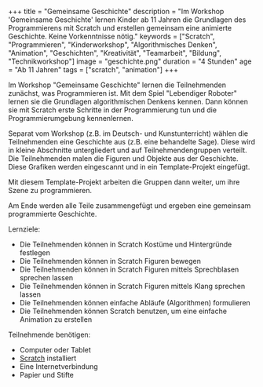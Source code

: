 +++
title = "Gemeinsame Geschichte"
description = "Im Workshop 'Gemeinsame Geschichte' lernen Kinder ab 11 Jahren die Grundlagen des Programmierens mit Scratch und erstellen gemeinsam eine animierte Geschichte. Keine Vorkenntnisse nötig."
keywords = ["Scratch", "Programmieren", "Kinderworkshop", "Algorithmisches Denken", "Animation", "Geschichten", "Kreativität", "Teamarbeit", "Bildung", "Technikworkshop"]
image = "geschichte.png"
duration = "4 Stunden"
age = "Ab 11 Jahren"
tags = ["scratch", "animation"]
+++

Im Workshop "Gemeinsame Geschichte" lernen die Teilnehmenden zunächst, was Programmieren
ist. Mit dem Spiel "Lebendiger Roboter" lernen sie die Grundlagen algorithmischen Denkens
kennen. Dann können sie mit Scratch erste Schritte in der Programmierung tun und die Programmierumgebung
kennenlernen. 

Separat vom Workshop (z.B. im Deutsch- und Kunstunterricht) wählen die Teilnehmenden 
eine Geschichte aus (z.B. eine behandelte Sage). Diese wird in kleine Abschnitte untergliedert und auf
Teilnehmendengruppen verteilt. Die Teilnehmenden malen die Figuren und Objekte aus der Geschichte. 
Diese Grafiken werden eingescannt und in ein Template-Projekt eingefügt.

Mit diesem Template-Projekt arbeiten die Gruppen dann weiter, um ihre Szene zu programmieren.

Am Ende werden alle Teile zusammengefügt und ergeben eine gemeinsam programmierte Geschichte.

Lernziele:
* Die Teilnehmenden können in Scratch Kostüme und Hintergründe festlegen
* Die Teilnehmenden können in Scratch Figuren bewegen
* Die Teilnehmenden können in Scratch Figuren mittels Sprechblasen sprechen lassen
* Die Teilnehmenden können in Scratch Figuren mittels Klang sprechen lassen
* Die Teilnehmenden können einfache Abläufe (Algorithmen) formulieren
* Die Teilnehmenden können Scratch benutzen, um eine einfache Animation zu erstellen

Teilnehmende benötigen:
* Computer oder Tablet
* [Scratch](https://scratch.mit.edu) installiert
* Eine Internetverbindung
* Papier und Stifte

